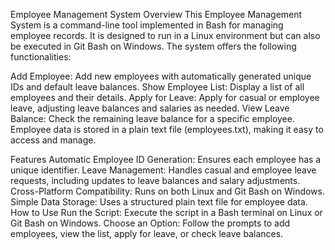 Employee Management System
Overview
This Employee Management System is a command-line tool implemented in Bash for managing employee records. It is designed to run in a Linux environment but can also be executed in Git Bash on Windows. The system offers the following functionalities:

Add Employee: Add new employees with automatically generated unique IDs and default leave balances.
Show Employee List: Display a list of all employees and their details.
Apply for Leave: Apply for casual or employee leave, adjusting leave balances and salaries as needed.
View Leave Balance: Check the remaining leave balance for a specific employee.
Employee data is stored in a plain text file (employees.txt), making it easy to access and manage.

Features
Automatic Employee ID Generation: Ensures each employee has a unique identifier.
Leave Management: Handles casual and employee leave requests, including updates to leave balances and salary adjustments.
Cross-Platform Compatibility: Runs on both Linux and Git Bash on Windows.
Simple Data Storage: Uses a structured plain text file for employee data.
How to Use
Run the Script: Execute the script in a Bash terminal on Linux or Git Bash on Windows.
Choose an Option: Follow the prompts to add employees, view the list, apply for leave, or check leave balances.
